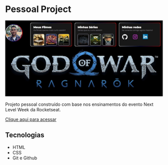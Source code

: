#   Pessoal Project

![preview](./.github/preview.jpeg)

Projeto pessoal construído com base nos ensinamentos do evento Next Level Week da Rocketseat.

[Clique aqui para acessar](https://paullosergio.github.io/nlw-esports-explorer/)

## Tecnologias

- HTML
- CSS
- Git e Github



